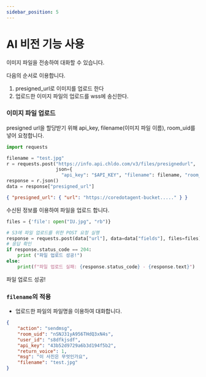 ```yaml
---
sidebar_position: 5
---
```


# AI 비전 기능 사용

이미지 파일을 전송하여 대화할 수 있습니다.

다음의 순서로 이용합니다.

1. presigned_url로 이미지를 업로드 한다
2. 업로드한 이미지 파일의 업로드를 wss에 송신한다.

### 이미지 파일 업로드

presigned url을 할당받기 위해 api_key, filename(이미지 파일 이름), room_uid를 넣어 요청합니다.

```python
import requests

filename = "test.jpg"
r = requests.post("https://info.api.chldo.com/v3/files/presignedurl",
                  json={
                    "api_key": "$API_KEY", "filename": filename, "room_uid": "nSNJ31yA956THdQ3xN4o"})
response = r.json()
data = response["presigned_url"]
```

```json
{ "presigned_url": { "url": "https://coredotagent-bucket....." } }
```

수신된 정보를 이용하여 파일을 업로드 합니다.

```python
files = {'file': open("IU.jpg", "rb")}

# S3에 파일 업로드를 위한 POST 요청 실행
response = requests.post(data["url"], data=data["fields"], files=files)
# 응답 확인
if response.status_code == 204:
    print ("파일 업로드 성공!")
else:
    print(f"파일 업로드 실패: {response.status_code} - {response.text}")
```

파일 업로드 성공!

### `filename`의 적용

-   업로드한 파일의 파일명을 이용하여 대화합니다.

```json {7}
{
    "action": "sendmsg",
    "room_uid": "nSNJ31yA956THdQ3xN4s",
    "user_id": "s8dfkjsdf",
    "api_key": "43b52d9729a6b3d194f5b2",
    "return_voice": 1,
    "msg": "이 사진은 무엇인가요",
    "filename": "test.jpg"
}
```
